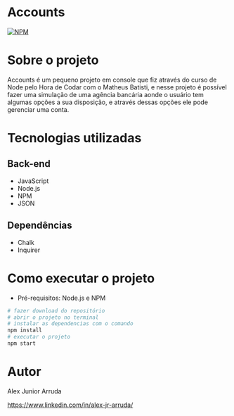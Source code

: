 # Accounts
[![NPM](https://img.shields.io/npm/l/react)](https://github.com/alexjuniorarruda/Accounts/blob/main/LICENSE)

# Sobre o projeto
 
Accounts é um pequeno projeto em console que fiz através do curso de Node pelo Hora de Codar com o Matheus Batisti, e nesse projeto é possível fazer uma simulação de uma agência bancária aonde o usuário tem algumas opções a sua disposição, e através dessas opções ele pode gerenciar uma conta.

# Tecnologias utilizadas
## Back-end
- JavaScript
- Node.js
- NPM 
- JSON

## Dependências
- Chalk
- Inquirer

# Como executar o projeto
- Pré-requisitos: Node.js e NPM

```bash
# fazer download do repositório
# abrir o projeto no terminal
# instalar as dependencias com o comando
npm install
# executar o projeto
npm start
```

# Autor

Alex Junior Arruda

https://www.linkedin.com/in/alex-jr-arruda/
